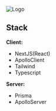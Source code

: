 
![Logo](https://raw.githubusercontent.com/maykeloo/online-shop-nextjs-graphql-typescript-prisma/e50eb2d576b70e0b3adccf120ef0df0d3df4e906/assets/images/header.svg)


## Stack

**Client:** 
- NextJS(React) 
- ApolloClient 
- Tailwind 
- Typescript

**Server:** 
- Prisma
- ApolloServer

